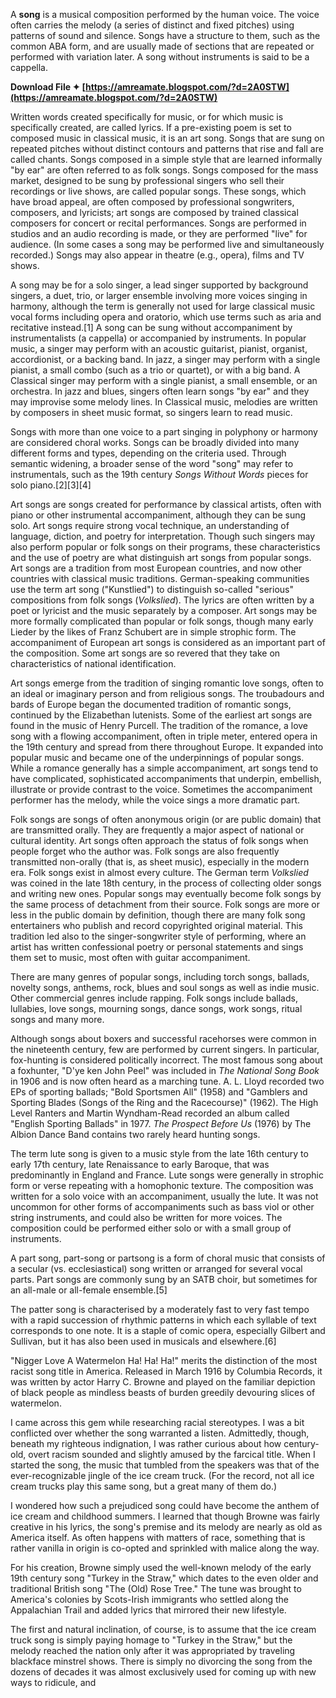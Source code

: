 A **song** is a musical composition performed by the human voice. The voice often carries the melody (a series of distinct and fixed pitches) using patterns of sound and silence. Songs have a structure to them, such as the common ABA form, and are usually made of sections that are repeated or performed with variation later. A song without instruments is said to be a cappella.
 
**Download File ✦ [https://amreamate.blogspot.com/?d=2A0STW](https://amreamate.blogspot.com/?d=2A0STW)**


 
Written words created specifically for music, or for which music is specifically created, are called lyrics. If a pre-existing poem is set to composed music in classical music, it is an art song. Songs that are sung on repeated pitches without distinct contours and patterns that rise and fall are called chants. Songs composed in a simple style that are learned informally "by ear" are often referred to as folk songs. Songs composed for the mass market, designed to be sung by professional singers who sell their recordings or live shows, are called popular songs. These songs, which have broad appeal, are often composed by professional songwriters, composers, and lyricists; art songs are composed by trained classical composers for concert or recital performances. Songs are performed in studios and an audio recording is made, or they are performed "live" for audience. (In some cases a song may be performed live and simultaneously recorded.) Songs may also appear in theatre (e.g., opera), films and TV shows.
 
A song may be for a solo singer, a lead singer supported by background singers, a duet, trio, or larger ensemble involving more voices singing in harmony, although the term is generally not used for large classical music vocal forms including opera and oratorio, which use terms such as aria and recitative instead.[1] A song can be sung without accompaniment by instrumentalists (a cappella) or accompanied by instruments. In popular music, a singer may perform with an acoustic guitarist, pianist, organist, accordionist, or a backing band. In jazz, a singer may perform with a single pianist, a small combo (such as a trio or quartet), or with a big band. A Classical singer may perform with a single pianist, a small ensemble, or an orchestra. In jazz and blues, singers often learn songs "by ear" and they may improvise some melody lines. In Classical music, melodies are written by composers in sheet music format, so singers learn to read music.
 
Songs with more than one voice to a part singing in polyphony or harmony are considered choral works. Songs can be broadly divided into many different forms and types, depending on the criteria used. Through semantic widening, a broader sense of the word "song" may refer to instrumentals, such as the 19th century *Songs Without Words* pieces for solo piano.[2][3][4]
 
Art songs are songs created for performance by classical artists, often with piano or other instrumental accompaniment, although they can be sung solo. Art songs require strong vocal technique, an understanding of language, diction, and poetry for interpretation. Though such singers may also perform popular or folk songs on their programs, these characteristics and the use of poetry are what distinguish art songs from popular songs. Art songs are a tradition from most European countries, and now other countries with classical music traditions. German-speaking communities use the term art song ("Kunstlied") to distinguish so-called "serious" compositions from folk songs (*Volkslied*). The lyrics are often written by a poet or lyricist and the music separately by a composer. Art songs may be more formally complicated than popular or folk songs, though many early Lieder by the likes of Franz Schubert are in simple strophic form. The accompaniment of European art songs is considered as an important part of the composition. Some art songs are so revered that they take on characteristics of national identification.

Art songs emerge from the tradition of singing romantic love songs, often to an ideal or imaginary person and from religious songs. The troubadours and bards of Europe began the documented tradition of romantic songs, continued by the Elizabethan lutenists. Some of the earliest art songs are found in the music of Henry Purcell. The tradition of the romance, a love song with a flowing accompaniment, often in triple meter, entered opera in the 19th century and spread from there throughout Europe. It expanded into popular music and became one of the underpinnings of popular songs. While a romance generally has a simple accompaniment, art songs tend to have complicated, sophisticated accompaniments that underpin, embellish, illustrate or provide contrast to the voice. Sometimes the accompaniment performer has the melody, while the voice sings a more dramatic part.
 
Folk songs are songs of often anonymous origin (or are public domain) that are transmitted orally. They are frequently a major aspect of national or cultural identity. Art songs often approach the status of folk songs when people forget who the author was. Folk songs are also frequently transmitted non-orally (that is, as sheet music), especially in the modern era. Folk songs exist in almost every culture. The German term *Volkslied* was coined in the late 18th century, in the process of collecting older songs and writing new ones. Popular songs may eventually become folk songs by the same process of detachment from their source. Folk songs are more or less in the public domain by definition, though there are many folk song entertainers who publish and record copyrighted original material. This tradition led also to the singer-songwriter style of performing, where an artist has written confessional poetry or personal statements and sings them set to music, most often with guitar accompaniment.
 
There are many genres of popular songs, including torch songs, ballads, novelty songs, anthems, rock, blues and soul songs as well as indie music. Other commercial genres include rapping. Folk songs include ballads, lullabies, love songs, mourning songs, dance songs, work songs, ritual songs and many more.
 
Although songs about boxers and successful racehorses were common in the nineteenth century, few are performed by current singers. In particular, fox-hunting is considered politically incorrect. The most famous song about a foxhunter, "D'ye ken John Peel" was included in *The National Song Book* in 1906 and is now often heard as a marching tune. A. L. Lloyd recorded two EPs of sporting ballads; "Bold Sportsmen All" (1958) and "Gamblers and Sporting Blades (Songs of the Ring and the Racecourse)" (1962). The High Level Ranters and Martin Wyndham-Read recorded an album called "English Sporting Ballads" in 1977. *The Prospect Before Us* (1976) by The Albion Dance Band contains two rarely heard hunting songs.
 
The term lute song is given to a music style from the late 16th century to early 17th century, late Renaissance to early Baroque, that was predominantly in England and France. Lute songs were generally in strophic form or verse repeating with a homophonic texture. The composition was written for a solo voice with an accompaniment, usually the lute. It was not uncommon for other forms of accompaniments such as bass viol or other string instruments, and could also be written for more voices. The composition could be performed either solo or with a small group of instruments.
 
A part song, part-song or partsong is a form of choral music that consists of a secular (vs. ecclesiastical) song written or arranged for several vocal parts. Part songs are commonly sung by an SATB choir, but sometimes for an all-male or all-female ensemble.[5]
 
The patter song is characterised by a moderately fast to very fast tempo with a rapid succession of rhythmic patterns in which each syllable of text corresponds to one note. It is a staple of comic opera, especially Gilbert and Sullivan, but it has also been used in musicals and elsewhere.[6]
 
"Nigger Love A Watermelon Ha! Ha! Ha!" merits the distinction of the most racist song title in America. Released in March 1916 by Columbia Records, it was written by actor Harry C. Browne and played on the familiar depiction of black people as mindless beasts of burden greedily devouring slices of watermelon.
 
I came across this gem while researching racial stereotypes. I was a bit conflicted over whether the song warranted a listen. Admittedly, though, beneath my righteous indignation, I was rather curious about how century-old, overt racism sounded and slightly amused by the farcical title. When I started the song, the music that tumbled from the speakers was that of the ever-recognizable jingle of the ice cream truck. (For the record, not all ice cream trucks play this same song, but a great many of them do.)
 
I wondered how such a prejudiced song could have become the anthem of ice cream and childhood summers. I learned that though Browne was fairly creative in his lyrics, the song's premise and its melody are nearly as old as America itself. As often happens with matters of race, something that is rather vanilla in origin is co-opted and sprinkled with malice along the way.
 
For his creation, Browne simply used the well-known melody of the early 19th century song "Turkey in the Straw," which dates to the even older and traditional British song "The (Old) Rose Tree." The tune was brought to America's colonies by Scots-Irish immigrants who settled along the Appalachian Trail and added lyrics that mirrored their new lifestyle.
 
The first and natural inclination, of course, is to assume that the ice cream truck song is simply paying homage to "Turkey in the Straw," but the melody reached the nation only after it was appropriated by traveling blackface minstrel shows. There is simply no divorcing the song from the dozens of decades it was almost exclusively used for coming up with new ways to ridicule, and 